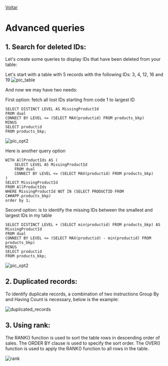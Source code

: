 [Voltar](../README.md)

# Advanced queries

## 1. Search for deleted IDs: ## 
Let's create some queries to display IDs that have been deleted from your table:

Let's start with a table with 5 records with the following IDs: 3, 4, 12, 16 and 19
![pic_table](https://github.com/marciodesouzateixeira/Oracle/assets/44147082/1a39d327-ce29-4f01-bf8f-5dcf65d2c838)

And now we may have two needs:

First option: fetch all lost IDs starting from code 1 to largest ID
```
SELECT DISTINCT LEVEL AS MissingProductId
FROM dual
CONNECT BY LEVEL <= (SELECT MAX(productid) FROM products_bkp)
MINUS
SELECT productid
FROM products_bkp;
```
![pic_opt2](https://user-images.githubusercontent.com/44147082/284018811-a4b60101-fe7f-448e-992c-05b4b0b9bdc1.png)

Here is another query option
```
WITH AllProductIds AS (
    SELECT LEVEL AS MissingProductId
    FROM dual
    CONNECT BY LEVEL <= (SELECT MAX(productid) FROM products_bkp)
)
SELECT MissingProductId
FROM AllProductIds
WHERE MissingProductId NOT IN (SELECT PRODUCTID FROM C##APP.products_bkp)
order by 1;
```

Second option: is to identify the missing IDs between the smallest and largest IDs in my table
```
SELECT DISTINCT LEVEL + (SELECT min(productid) FROM products_bkp) AS MissingProductId
FROM dual
CONNECT BY LEVEL <= (SELECT MAX(productid) - min(productid) FROM products_bkp)
MINUS
SELECT productid
FROM products_bkp;
```
![pic_opt2](https://github.com/marciodesouzateixeira/Oracle/assets/44147082/f809c164-e121-42d3-a209-2dc5cfc11339)

## 2. Duplicated records: ## 

To identify duplicate records, a combination of two instructions Group By and Having Count is necessary, below is the example:

![duplicated_records](https://github.com/marciodesouzateixeira/Oracle/assets/44147082/39b50c2d-8140-40b7-8140-a5cbdd7e88e7)

## 3. Using rank: ## 

The RANK() function is used to sort the table rows in descending order of sales. The ORDER BY clause is used to specify the sort order. The OVER() function is used to apply the RANK() function to all rows in the table.

![rank](https://github.com/marciodesouzateixeira/Oracle/assets/44147082/ebe7b1a0-817a-440c-ad2c-b4900cd59bb1)
